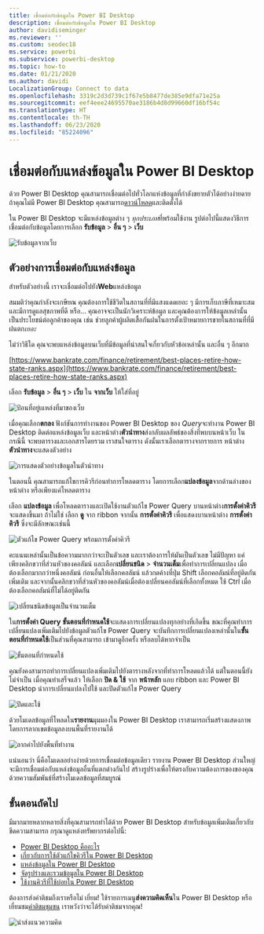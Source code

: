 ```yaml
---
title: เชื่อมต่อกับข้อมูลใน Power BI Desktop
description: เชื่อมต่อกับข้อมูลใน Power BI Desktop
author: davidiseminger
ms.reviewer: ''
ms.custom: seodec18
ms.service: powerbi
ms.subservice: powerbi-desktop
ms.topic: how-to
ms.date: 01/21/2020
ms.author: davidi
LocalizationGroup: Connect to data
ms.openlocfilehash: 3319c2d3d739c1f67e5b8477de385e9dfa71e25a
ms.sourcegitcommit: eef4eee24695570ae3186b4d8d99660df16bf54c
ms.translationtype: HT
ms.contentlocale: th-TH
ms.lasthandoff: 06/23/2020
ms.locfileid: "85224096"
---
```

# <a name="connect-to-data-sources-in-power-bi-desktop"></a>เชื่อมต่อกับแหล่งข้อมูลใน Power BI Desktop

ด้วย Power BI Desktop คุณสามารถเชื่อมต่อไปทั่วโลกแห่งข้อมูลที่กำลังขยายตัวได้อย่างง่ายดาย ถ้าคุณไม่มี Power BI Desktop คุณสามารถ[ดาวน์โหลด](https://go.microsoft.com/fwlink/?LinkID=521662)และติดตั้งได้

ใน Power BI Desktop จะมีแหล่งข้อมูลต่าง ๆ *ทุกประเภท*ที่พร้อมใช้งาน รูปต่อไปนี้แสดงวิธีการเชื่อมต่อกับข้อมูลโดยการเลือก **รับข้อมูล** > **อื่น ๆ** > **เว็บ**

![รับข้อมูลจากเว็บ](media/desktop-connect-to-data/get-data-from-the-web.png)

## <a name="example-of-connecting-to-data"></a>ตัวอย่างการเชื่อมต่อกับแหล่งข้อมูล

สำหรับตัวอย่างนี้ เราจะเชื่อมต่อไปยัง**Web**แหล่งข้อมูล

สมมติว่าคุณกำลังจะเกษียณ คุณต้องการใช้ชีวิตในสถานที่ที่มีแสงแดดเยอะ ๆ มีการเก็บภาษีที่เหมาะสม และมีการดูแลสุขภาพที่ดี หรือ... คุณอาจจะเป็นนักวิเคราะห์ข้อมูล และคุณต้องการให้ข้อมูลเหล่านั้นเป็นประโยชน์ต่อลูกค้าของคุณ เช่น ช่วยลูกค้าผู้ผลิตเสื้อกันฝนในการตั้งเป้าหมายการขายในสถานที่ที่มีฝนตก*เยอะ*

ไม่ว่าวิธีใด คุณจะพบแหล่งข้อมูลบนเว็บที่มีข้อมูลที่น่าสนใจเกี่ยวกับหัวข้อเหล่านั้น และอื่น ๆ อีกมาก

[https://www.bankrate.com/finance/retirement/best-places-retire-how-state-ranks.aspx](https://www.bankrate.com/finance/retirement/best-places-retire-how-state-ranks.aspx)

เลือก **รับข้อมูล** > **อื่น ๆ** > **เว็บ** ใน **จากเว็บ** ให้ใส่ที่อยู่

![ป้อนที่อยู่เแหล่งที่มาของเว็บ](media/desktop-connect-to-data/connecttodata_3.png)

เมื่อคุณเลือก**ตกลง** ฟังก์ชันการทำงานของ Power BI Desktop ของ *Query*จะทำงาน Power BI Desktop ติดต่อแหล่งข้อมูลเว็บ และหน้าต่าง**ตัวนำทาง**ส่งกลับผลลัพธ์ของสิ่งที่พบบนหน้าเว็บ ในกรณีนี้ จะพบตารางและเอกสารโดยรวม เราสนใจตาราง ดังนั้นเราเลือกตารางจากรายการ หน้าต่าง**ตัวนำทาง**จะแสดงตัวอย่าง

![การแสดงตัวอย่างข้อมูลในตัวนำทาง](media/desktop-connect-to-data/datasources_fromnavigatordialog.png)

ในตอนนี้ คุณสามารถแก้ไขการคิวรีก่อนทำการโหลดตาราง โดยการเลือก**แปลงข้อมูล**จากด้านล่างของหน้าต่าง หรือเพียงแค่โหลดตาราง

เลือก **แปลงข้อมูล** เพื่อโหลดตารางและเปิดใช้งานตัวแก้ไข Power Query บานหน้าต่าง**การตั้งค่าคิวรี** จะแสดงขึ้นมา ถ้าไม่ใช่ เลือก **ดู** จาก ribbon จากนั้น **การตั้งค่าคิวรี** เพื่อแสดงบานหน้าต่าง **การตั้งค่าคิวรี** ซึ่งจะมีลักษณะเช่นนี้

![ตัวแก้ไข Power Query พร้อมการตั้งค่าคิวรี](media/desktop-connect-to-data/designer_gsg_editquery.png)

คะแนนเหล่านั้นเป็นข้อความมากกว่าจะเป็นตัวเลข และเราต้องการให้มันเป็นตัวเลข ไม่มีปัญหา แค่เพียงคลิกขวาที่ส่วนหัวของคอลัมน์ และเลือก**เปลี่ยนชนิด** > **จำนวนเต็ม**เพื่อทำการเปลี่ยนแปลง เมื่อต้องเลือกมากกว่าหนึ่งคอลัมน์ ก่อนอื่นให้เลือกคอลัมน์ แล้วกดค้างที่ปุ่ม Shift เลือกคอลัมน์ที่อยู่ติดกันเพิ่มเติม และจากนั้นคลิกขวาที่ส่วนหัวของคอลัมน์เมื่อต้องเปลี่ยนคอลัมน์ที่เลือกทั้งหมด ใช้ Ctrl เมื่อต้องเลือกคอลัมน์ที่ไม่ได้อยู่ติดกัน

![เปลี่ยนชนิดข้อมูลเป็นจำนวนเต็ม](media/desktop-connect-to-data/designer_gsg_changedatatype.png)

ใน**การตั้งค่า Query** **ขั้นตอนที่กำหนดใช้**จะแสดงการเปลี่ยนแปลงทุกอย่างที่เกิดขึ้น ขณะที่คุณทำการเปลี่ยนแปลงเพิ่มเติมไปยังข้อมูลตัวแก้ไข Power Query จะบันทึกการเปลี่ยนแปลงเหล่านั้นใน**ขั้นตอนที่กำหนดใช้**เป็นส่วนที่คุณสามารถ เข้ามาดูอีกครั้ง หรือลบได้หากจำเป็น

![ขั้นตอนที่กำหนดใช้](media/desktop-connect-to-data/designer_gsg_appliedsteps_changedtype.png)

คุณยังคงสามารถทำการเปลี่ยนแปลงเพิ่มเติมไปยังตารางหลังจากที่ทำการโหลดแล้วได้ แต่ในตอนนี้ยังไม่จำเป็น เมื่อคุณทำเสร็จแล้ว ให้เลือก **ปิด & ใช้** จาก **หน้าหลัก** แถบ ribbon และ Power BI Desktop นำการเปลี่ยนแปลงไปใช้ และปิดตัวแก้ไข Power Query

![ปิดและใช้](media/desktop-connect-to-data/connecttodata_closenload.png)

ด้วยโมเดลข้อมูลที่โหลดใน**รายงาน**มุมมองใน Power BI Desktop เราสามารถเริ่มสร้างแสดงภาพ โดยการลากเขตข้อมูลลงบนพื้นที่รายงานได้

![ลากค่าไปยังพื้นที่ทำงาน](media/desktop-connect-to-data/connecttodata_dragontoreportview.png)

แน่นอนว่า นี่คือโมเดลอย่างง่ายด้วยการเชื่อมต่อข้อมูลเดียว รายงาน Power BI Desktop ส่วนใหญ่จะมีการเชื่อมต่อกับแหล่งข้อมูลอื่นที่แตกต่างกันไป สร้างรูปร่างเพื่อให้ตรงกับความต้องการของของคุณด้วยความสัมพันธ์ที่สร้างโมเดลข้อมูลที่สมบูรณ์

## <a name="next-steps"></a>ขั้นตอนถัดไป
มีมากมายหลากหลายสิ่งที่คุณสามารถทำได้ด้วย Power BI Desktop สำหรับข้อมูลเพิ่มเติมเกี่ยวกับขีดความสามารถ กรุณาดูแหล่งทรัพยากรต่อไปนี้:

* [Power BI Desktop คืออะไร](../fundamentals/desktop-what-is-desktop.md)
* [เกี่ยวกับการใช้ตัวแก้ไขคิวรีใน Power BI Desktop](../transform-model/desktop-query-overview.md)
* [แหล่งข้อมูลใน Power BI Desktop](desktop-data-sources.md)
* [จัดรูปร่างและรวมข้อมูลใน Power BI Desktop](desktop-shape-and-combine-data.md)
* [ใช้งานคิวรีที่ใช้บ่อยใน Power BI Desktop](../transform-model/desktop-common-query-tasks.md)   

ต้องการส่งคำติชมถึงเราหรือไม่ เยี่ยม! ใช้รายการเมนู**ส่งความคิดเห็น**ใน Power BI Desktop หรือเยี่ยมชม[คำติชมชุมชน](https://community.powerbi.com/t5/Community-Feedback/bd-p/community-feedback) เราหวังว่าจะได้รับคำติชมจากคุณ!

![นำส่งแนวความคิด](media/desktop-connect-to-data/sendfeedback.png)
